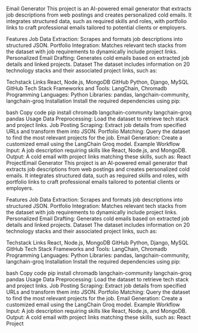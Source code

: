 Email Generator
This project is an AI-powered email generator that extracts job descriptions from web postings and creates personalized cold emails. It integrates structured data, such as required skills and roles, with portfolio links to craft professional emails tailored to potential clients or employers.

Features
Job Data Extraction: Scrapes and formats job descriptions into structured JSON.
Portfolio Integration: Matches relevant tech stacks from the dataset with job requirements to dynamically include project links.
Personalized Email Drafting: Generates cold emails based on extracted job details and linked projects.
Dataset
The dataset includes information on 20 technology stacks and their associated project links, such as:

Techstack	Links
React, Node.js, MongoDB	GitHub
Python, Django, MySQL	GitHub
Tech Stack
Frameworks and Tools: LangChain, Chromadb
Programming Languages: Python
Libraries: pandas, langchain-community, langchain-groq
Installation
Install the required dependencies using pip:

bash
Copy code
pip install chromadb langchain-community langchain-groq pandas
Usage
Data Preprocessing: Load the dataset to retrieve tech stack and project links.
Job Posting Scraping: Extract job details from specified URLs and transform them into JSON.
Portfolio Matching: Query the dataset to find the most relevant projects for the job.
Email Generation: Create a customized email using the LangChain Groq model.
Example Workflow
Input: A job description requiring skills like React, Node.js, and MongoDB.
Output: A cold email with project links matching these skills, such as:
React ProjectEmail Generator
This project is an AI-powered email generator that extracts job descriptions from web postings and creates personalized cold emails. It integrates structured data, such as required skills and roles, with portfolio links to craft professional emails tailored to potential clients or employers.

Features
Job Data Extraction: Scrapes and formats job descriptions into structured JSON.
Portfolio Integration: Matches relevant tech stacks from the dataset with job requirements to dynamically include project links.
Personalized Email Drafting: Generates cold emails based on extracted job details and linked projects.
Dataset
The dataset includes information on 20 technology stacks and their associated project links, such as:

Techstack	Links
React, Node.js, MongoDB	GitHub
Python, Django, MySQL	GitHub
Tech Stack
Frameworks and Tools: LangChain, Chromadb
Programming Languages: Python
Libraries: pandas, langchain-community, langchain-groq
Installation
Install the required dependencies using pip:

bash
Copy code
pip install chromadb langchain-community langchain-groq pandas
Usage
Data Preprocessing: Load the dataset to retrieve tech stack and project links.
Job Posting Scraping: Extract job details from specified URLs and transform them into JSON.
Portfolio Matching: Query the dataset to find the most relevant projects for the job.
Email Generation: Create a customized email using the LangChain Groq model.
Example Workflow
Input: A job description requiring skills like React, Node.js, and MongoDB.
Output: A cold email with project links matching these skills, such as:
React Project